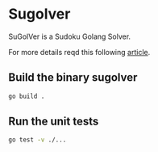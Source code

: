 # Sugolver
SuGolVer is a Sudoku Golang Solver.

For more details reqd this following [article](http://thomas-joly.com/index.php/2020/08/31/sugolver/).

## Build the binary sugolver

```sh
go build .
```

## Run the unit tests

```sh
go test -v ./...
```